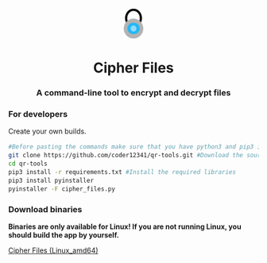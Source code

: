 <p align='center'>
<img src=icon.png height="60">
<h1 align='center'>Cipher Files</h1>
</p>
<p align='center'>
</p>
<p align='center'>
  <h3 align='center'>A command-line tool to encrypt and decrypt files</h3>
</p>

### For developers

Create your own builds.

``` bash
#Before pasting the commands make sure that you have python3 and pip3 installed!
git clone https://github.com/coder12341/qr-tools.git #Download the source code
cd qr-tools
pip3 install -r requirements.txt #Install the required libraries
pip3 install pyinstaller
pyinstaller -F cipher_files.py
```

### Download binaries

**Binaries are only available for Linux! If you are not running Linux, you should build the app by yourself.**

[Cipher Files (Linux_amd64)](https://github.com/coder12341/cipher-files/releases/download/1.0.0/cipher-files_linux_amd64)
